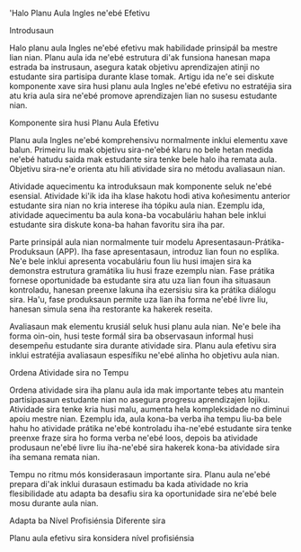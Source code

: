'Halo Planu Aula Ingles ne'ebé Efetivu

Introdusaun

Halo planu aula Ingles ne'ebé efetivu mak habilidade prinsipál ba mestre lian nian. Planu aula ida ne'ebé estrutura di'ak funsiona hanesan mapa estrada ba instrusaun, asegura katak objetivu aprendizajen atinji no estudante sira partisipa durante klase tomak. Artigu ida ne'e sei diskute komponente xave sira husi planu aula Ingles ne'ebé efetivu no estratéjia sira atu kria aula sira ne'ebé promove aprendizajen lian no susesu estudante nian.

Komponente sira husi Planu Aula Efetivu

Planu aula Ingles ne'ebé komprehensivu normalmente inklui elementu xave balun. Primeiru liu mak objetivu sira-ne'ebé klaru no bele hetan medida ne'ebé hatudu saida mak estudante sira tenke bele halo iha remata aula. Objetivu sira-ne'e orienta atu hili atividade sira no métodu avaliasaun nian.

Atividade aquecimentu ka introduksaun mak komponente seluk ne'ebé esensial. Atividade ki'ik ida iha klase hakotu hodi ativa koñesimentu anterior estudante sira nian no kria interese iha tópiku aula nian. Ezemplu ida, atividade aquecimentu ba aula kona-ba vocabuláriu hahan bele inklui estudante sira diskute kona-ba hahan favoritu sira iha par.

Parte prinsipál aula nian normalmente tuir modelu Apresentasaun-Prátika-Produksaun (APP). Iha fase apresentasaun, introduz lian foun no esplika. Ne'e bele inklui apresenta vocabuláriu foun liu husi imajen sira ka demonstra estrutura gramátika liu husi fraze ezemplu nian. Fase prátika fornese oportunidade ba estudante sira atu uza lian foun iha situasaun kontroladu, hanesan preenxe lakuna iha ezersisiu sira ka prátika diálogu sira. Ha'u, fase produksaun permite uza lian iha forma ne'ebé livre liu, hanesan simula sena iha restorante ka hakerek reseita.

Avaliasaun mak elementu krusiál seluk husi planu aula nian. Ne'e bele iha forma oin-oin, husi teste formál sira ba observasaun informal husi desempeñu estudante sira durante atividade sira. Planu aula efetivu sira inklui estratéjia avaliasaun espesífiku ne'ebé alinha ho objetivu aula nian.

Ordena Atividade sira no Tempu

Ordena atividade sira iha planu aula ida mak importante tebes atu mantein partisipasaun estudante nian no asegura progresu aprendizajen lojiku. Atividade sira tenke kria husi malu, aumenta hela kompleksidade no diminui apoiu mestre nian. Ezemplu ida, aula kona-ba verba iha tempu liu-ba bele hahu ho atividade prátika ne'ebé kontroladu iha-ne'ebé estudante sira tenke preenxe fraze sira ho forma verba ne'ebé loos, depois ba atividade produsaun ne'ebé livre liu iha-ne'ebé sira hakerek kona-ba atividade sira iha semana remata nian.

Tempu no ritmu mós konsiderasaun importante sira. Planu aula ne'ebé prepara di'ak inklui durasaun estimadu ba kada atividade no kria flesibilidade atu adapta ba desafiu sira ka oportunidade sira ne'ebé bele mosu durante aula nian.

Adapta ba Nível Profisiénsia Diferente sira

Planu aula efetivu sira konsidera nível profisiénsia